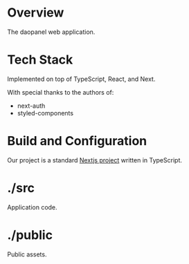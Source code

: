 # Overview

The daopanel web application.

# Tech Stack

Implemented on top of TypeScript, React, and Next.

With special thanks to the authors of:

- next-auth
- styled-components

# Build and Configuration

Our project is a standard [Nextjs project](https://nextjs.org/docs/getting-started) written in TypeScript.

# ./src

Application code.

# ./public

Public assets.
